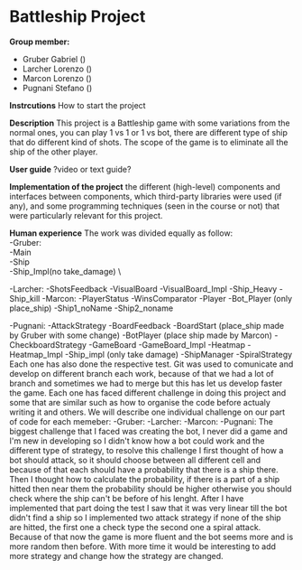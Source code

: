 # Battleship Project
**Group member:**
- Gruber Gabriel ()
- Larcher Lorenzo ()
- Marcon Lorenzo ()
- Pugnani Stefano ()

**Instrcutions**
How to start the project

**Description**
This project is a Battleship game with some variations from the normal ones, you can play 1 vs 1 or 1 vs bot, there are different type of ship that do different kind of shots. 
The scope of the game is to eliminate all the ship of the other player.

**User guide**
?video or text guide?

**Implementation of the project**
the different (high-level) components and interfaces between components, which third-party libraries were used (if any), and some programming techniques (seen in the course or not) that were particularly relevant for this project.

**Human experience**
The work was divided equally as follow: \
-Gruber: \
 -Main \
 -Ship \
 -Ship_Impl(no take_damage) \

-Larcher:
  -ShotsFeedback
  -VisualBoard
  -VisualBoard_Impl
  -Ship_Heavy
  -Ship_kill
-Marcon:
  -PlayerStatus
  -WinsComparator
  -Player
  -Bot_Player (only place_ship)
  -Ship1_noName
  -Ship2_noname
  
-Pugnani:
  -AttackStrategy
  -BoardFeedback
  -BoardStart (place_ship made by Gruber with some change)
  -BotPlayer (place ship made by Marcon)
  -CheckboardStrategy
  -GameBoard
  -GameBoard_Impl
  -Heatmap
  -Heatmap_Impl
  -Ship_impl (only take damage)
  -ShipManager
  -SpiralStrategy
Each one has also done the respective test.
Git was used to comunicate and develop on different branch each work, because of that we had a lot of branch and sometimes we had to merge but this has let us develop faster the game. 
Each one has faced different challenge in doing this project and some that are similar such as how to organise the code before actualy writing it and others. 
We will describe one individual challenge on our part of code for each memeber:
-Gruber:
-Larcher:
-Marcon:
-Pugnani: The biggest challenge that I faced was creating the bot, I never did a game and I'm new in developing so I didn't know how a bot could work and the different 
          type of strategy, to resolve this challenge I first thought of how a bot should attack, so it should choose between all different cell and because of that each 
          should have a probability that there is a ship there. Then I thought how to calculate the probability, if there is a part of a ship hitted then near them the 
          probability should be higher otherwise you should check where the ship can't be before of his lenght. After I have implemented that part doing the test I saw that 
          it was very linear till the bot didn't find a ship so I implemented two attack strategy if none of the ship are hitted, the first one a check type the second one
          a spiral attack. Because of that now the game is more fluent and the bot seems more and is more random then before. With more time it would be interesting to add 
          more strategy and change how the strategy are changed.
